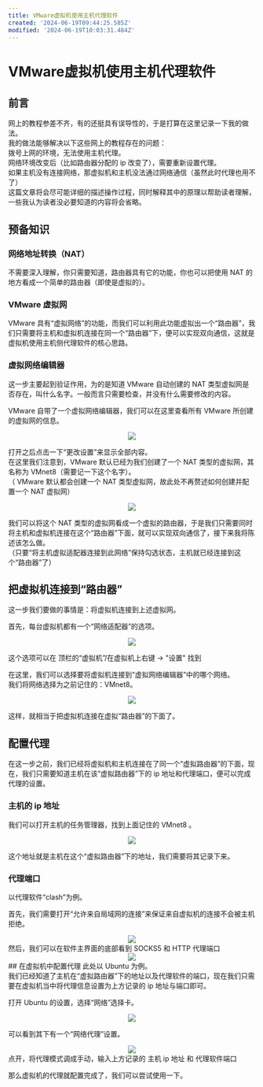```yaml
---
title: VMware虚拟机使用主机代理软件
created: '2024-06-19T09:44:25.585Z'
modified: '2024-06-19T10:03:31.484Z'
---
```


# VMware虚拟机使用主机代理软件
## 前言
网上的教程参差不齐，有的还挺具有误导性的，于是打算在这里记录一下我的做法。<br />
我的做法能够解决以下这些网上的教程存在的问题：<br />
拨号上网的环境，无法使用主机代理。<br />
网络环境改变后（比如路由器分配的 ip 改变了），需要重新设置代理。<br />
如果主机没有连接网络，那虚拟机和主机没法通过网络通信（虽然此时代理也用不了）<br />
这篇文章将会尽可能详细的描述操作过程，同时解释其中的原理以帮助读者理解，一些我认为读者没必要知道的内容将会省略。<br />

## 预备知识
### 网络地址转换（NAT）

不需要深入理解，你只需要知道，路由器具有它的功能，你也可以把使用 NAT 的地方看成一个简单的路由器（即使是虚拟的）。<br />

### VMware 虚拟网
VMware 具有“虚拟网络”的功能，而我们可以利用此功能虚拟出一个“路由器”，我们只需要将主机和虚拟机连接在同一个“路由器”下，便可以实现双向通信，这就是虚拟机使用主机侧代理软件的核心思路。<br />

### 虚拟网络编辑器
这一步主要起到验证作用，为的是知道 VMware 自动创建的 NAT 类型虚拟网是否存在，叫什么名字。一般而言只需要检查，并没有什么需要修改的内容。<br />

VMware 自带了一个虚拟网络编辑器，我们可以在这里查看所有 VMware 所创建的虚拟网的信息。<br />

<div align=center>
<img src="https://github.com/AKangle123/akangle123.github.io/raw/master/attachments/Clipboard_2024-06-19-17-53-21.png">
</div>

打开之后点击一下“更改设置”来显示全部内容。<br />
在这里我们注意到，VMware 默认已经为我们创建了一个 NAT 类型的虚拟网，其名称为 VMnet8（需要记一下这个名字）。<br />
（ VMware 默认都会创建一个 NAT 类型虚拟网，故此处不再赘述如何创建并配置一个 NAT 虚拟网）<br />
<div align=center>
<img src="https://github.com/AKangle123/akangle123.github.io/raw/master/attachments/Clipboard_2024-06-19-17-55-42.png">
</div>

我们可以将这个 NAT 类型的虚拟网看成一个虚拟的路由器，于是我们只需要同时将主机和虚拟机连接在这个“路由器”下面，就可以实现双向通信了，接下来我将陈述该怎么做。<br />
（只要“将主机虚拟适配器连接到此网络”保持勾选状态，主机就已经连接到这个“路由器”了）<br />

## 把虚拟机连接到“路由器”
这一步我们要做的事情是：将虚拟机连接到上述虚拟网。<br />

首先，每台虚拟机都有一个“网络适配器”的选项。<br />
<div align=center>
<img src="https://github.com/AKangle123/akangle123.github.io/raw/master/attachments/Clipboard_2024-06-19-17-56-00.png">
</div>


这个选项可以在 顶栏的“虚拟机”/在虚拟机上右键 -> "设置" 找到<br />

在这里，我们可以选择要将虚拟机连接到“虚拟网络编辑器”中的哪个网络。<br />
我们将网络选择为之前记住的：VMnet8。

<div align=center>
<img src="https://github.com/AKangle123/akangle123.github.io/raw/master/attachments/Clipboard_2024-06-19-17-56-15.png">
</div>

这样，就相当于把虚拟机连接在虚拟“路由器”的下面了。<br />

## 配置代理
在这一步之前，我们已经将虚拟机和主机连接在了同一个“虚拟路由器”的下面，现在，我们只需要知道主机在该“虚拟路由器”下的 ip 地址和代理端口，便可以完成代理的设置。<br />

### 主机的 ip 地址
我们可以打开主机的任务管理器，找到上面记住的 VMnet8 。<br />

<div align=center>
<img src="https://github.com/AKangle123/akangle123.github.io/raw/master/attachments/Clipboard_2024-06-19-17-56-27.png">
</div>

这个地址就是主机在这个“虚拟路由器”下的地址，我们需要将其记录下来。<br />

### 代理端口

以代理软件“clash”为例。<br />

首先，我们需要打开“允许来自局域网的连接”来保证来自虚拟机的连接不会被主机拒绝。<br />
<div align=center>
<img src="https://github.com/AKangle123/akangle123.github.io/raw/master/attachments/clash1.PNG">
</div>
然后，我们可以在软件主界面的底部看到 SOCKS5 和 HTTP 代理端口<br />
<div align=center>
<img src="https://github.com/AKangle123/akangle123.github.io/raw/master/attachments/clash2.PNG">
</div>
## 在虚拟机中配置代理
此处以 Ubuntu 为例。<br />
我们已经知道了主机在“虚拟路由器”下的地址以及代理软件的端口，现在我们只需要在虚拟机当中将代理信息设置为上方记录的 ip 地址与端口即可。<br />

打开 Ubuntu 的设置，选择“网络”选择卡。<br />
<div align=center>
<img src="https://github.com/AKangle123/akangle123.github.io/raw/master/attachments/Clipboard_2024-06-19-18-02-30.png">
</div>

可以看到其下有一个“网络代理”设置。<br />
<div align=center>
<img src="https://github.com/AKangle123/akangle123.github.io/raw/master/attachments/3897726368.png">
</div>
点开，将代理模式调成手动，输入上方记录的 主机 ip 地址 和 代理软件端口<br />

那么虚拟机的代理就配置完成了，我们可以尝试使用一下。<br />
